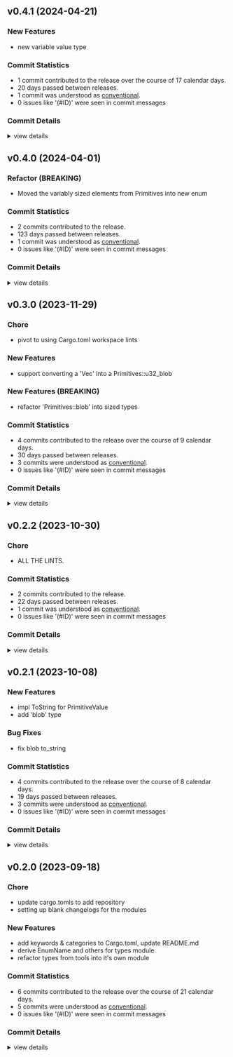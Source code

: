 


## v0.4.1 (2024-04-21)

### New Features

 - <csr-id-198a9e727016b05d6f6d3537035d8af80ac2073e/> new variable value type

### Commit Statistics

<csr-read-only-do-not-edit/>

 - 1 commit contributed to the release over the course of 17 calendar days.
 - 20 days passed between releases.
 - 1 commit was understood as [conventional](https://www.conventionalcommits.org).
 - 0 issues like '(#ID)' were seen in commit messages

### Commit Details

<csr-read-only-do-not-edit/>

<details><summary>view details</summary>

 * **Uncategorized**
    - New variable value type ([`198a9e7`](https://github.com/spmadden/irox/commit/198a9e727016b05d6f6d3537035d8af80ac2073e))
</details>

## v0.4.0 (2024-04-01)

<csr-id-4e8bd7e566d5eb0eda3e7a4e0992abcc05da389c/>

### Refactor (BREAKING)

 - <csr-id-4e8bd7e566d5eb0eda3e7a4e0992abcc05da389c/> Moved the variably sized elements from Primitives into new enum

### Commit Statistics

<csr-read-only-do-not-edit/>

 - 2 commits contributed to the release.
 - 123 days passed between releases.
 - 1 commit was understood as [conventional](https://www.conventionalcommits.org).
 - 0 issues like '(#ID)' were seen in commit messages

### Commit Details

<csr-read-only-do-not-edit/>

<details><summary>view details</summary>

 * **Uncategorized**
    - Release irox-types v0.4.0 ([`d81a518`](https://github.com/spmadden/irox/commit/d81a518812f731224867d9409c8140be47ec95ac))
    - Moved the variably sized elements from Primitives into new enum ([`4e8bd7e`](https://github.com/spmadden/irox/commit/4e8bd7e566d5eb0eda3e7a4e0992abcc05da389c))
</details>

## v0.3.0 (2023-11-29)

<csr-id-88ebfb5deea5508ca54f4aaab62f6fd5a36f531c/>

### Chore

 - <csr-id-88ebfb5deea5508ca54f4aaab62f6fd5a36f531c/> pivot to using Cargo.toml workspace lints

### New Features

 - <csr-id-6919741e9ff5ca0b599e80a84c701b2fdb80a6af/> support converting a 'Vec<u8>' into a Primitives::u32_blob

### New Features (BREAKING)

 - <csr-id-69dd29057e64e9313e95d7e3be7ec3b948f9c1a9/> refactor 'Primitives::blob' into sized types

### Commit Statistics

<csr-read-only-do-not-edit/>

 - 4 commits contributed to the release over the course of 9 calendar days.
 - 30 days passed between releases.
 - 3 commits were understood as [conventional](https://www.conventionalcommits.org).
 - 0 issues like '(#ID)' were seen in commit messages

### Commit Details

<csr-read-only-do-not-edit/>

<details><summary>view details</summary>

 * **Uncategorized**
    - Release irox-types v0.3.0 ([`16dce5d`](https://github.com/spmadden/irox/commit/16dce5d78a0cde18db160731b536059e204877a1))
    - Pivot to using Cargo.toml workspace lints ([`88ebfb5`](https://github.com/spmadden/irox/commit/88ebfb5deea5508ca54f4aaab62f6fd5a36f531c))
    - Support converting a 'Vec<u8>' into a Primitives::u32_blob ([`6919741`](https://github.com/spmadden/irox/commit/6919741e9ff5ca0b599e80a84c701b2fdb80a6af))
    - Refactor 'Primitives::blob' into sized types ([`69dd290`](https://github.com/spmadden/irox/commit/69dd29057e64e9313e95d7e3be7ec3b948f9c1a9))
</details>

## v0.2.2 (2023-10-30)

<csr-id-645afe2dca3b6f200aa6a8ed73c157316d30943c/>

### Chore

 - <csr-id-645afe2dca3b6f200aa6a8ed73c157316d30943c/> ALL THE LINTS.

### Commit Statistics

<csr-read-only-do-not-edit/>

 - 2 commits contributed to the release.
 - 22 days passed between releases.
 - 1 commit was understood as [conventional](https://www.conventionalcommits.org).
 - 0 issues like '(#ID)' were seen in commit messages

### Commit Details

<csr-read-only-do-not-edit/>

<details><summary>view details</summary>

 * **Uncategorized**
    - Release irox-types v0.2.2 ([`9776f77`](https://github.com/spmadden/irox/commit/9776f7787fb3cbdfe84d96d5e0c2360d59f64e57))
    - ALL THE LINTS. ([`645afe2`](https://github.com/spmadden/irox/commit/645afe2dca3b6f200aa6a8ed73c157316d30943c))
</details>

## v0.2.1 (2023-10-08)

### New Features

 - <csr-id-6d31e4a52e0fc72a70de4970e414b6980e670316/> impl ToString for PrimitiveValue
 - <csr-id-4e0bc913e685e2e7d02a6186b68282cb3aaaae2e/> add 'blob' type

### Bug Fixes

 - <csr-id-9f90435643db234a3c4403d56926f813ecbafce2/> fix blob to_string

### Commit Statistics

<csr-read-only-do-not-edit/>

 - 4 commits contributed to the release over the course of 8 calendar days.
 - 19 days passed between releases.
 - 3 commits were understood as [conventional](https://www.conventionalcommits.org).
 - 0 issues like '(#ID)' were seen in commit messages

### Commit Details

<csr-read-only-do-not-edit/>

<details><summary>view details</summary>

 * **Uncategorized**
    - Release irox-tools v0.2.1, irox-carto v0.2.1, irox-egui-extras v0.2.1, irox-gpx v0.1.0, irox-types v0.2.1, irox-structs_derive v0.2.1, irox-raymarine-sonar v0.1.0, irox-stats v0.2.1, irox-winlocation-api v0.1.1, irox v0.2.1 ([`68d770b`](https://github.com/spmadden/irox/commit/68d770bb78abe49bf30364ca17ddb6f7bfda05d9))
    - Fix blob to_string ([`9f90435`](https://github.com/spmadden/irox/commit/9f90435643db234a3c4403d56926f813ecbafce2))
    - Impl ToString for PrimitiveValue ([`6d31e4a`](https://github.com/spmadden/irox/commit/6d31e4a52e0fc72a70de4970e414b6980e670316))
    - Add 'blob' type ([`4e0bc91`](https://github.com/spmadden/irox/commit/4e0bc913e685e2e7d02a6186b68282cb3aaaae2e))
</details>

## v0.2.0 (2023-09-18)

<csr-id-80d2b88bdcb553faaeafc09673c31d7ebedafd19/>
<csr-id-1a365333397b02a5f911d0897c3bf0c80f6c2b80/>

### Chore

 - <csr-id-80d2b88bdcb553faaeafc09673c31d7ebedafd19/> update cargo.tomls to add repository
 - <csr-id-1a365333397b02a5f911d0897c3bf0c80f6c2b80/> setting up blank changelogs for the modules

### New Features

 - <csr-id-f8e9213f63cc0931a4d94cb3fc26ad1229d0d644/> add keywords & categories to Cargo.toml, update README.md
 - <csr-id-302da92cc76fb50c883bc9dd7fe29fcc5492183a/> derive EnumName and others for types module
 - <csr-id-ce70857680aa5243227f45db5ecbaee132b7ab68/> refactor types from tools into it's own module

### Commit Statistics

<csr-read-only-do-not-edit/>

 - 6 commits contributed to the release over the course of 21 calendar days.
 - 5 commits were understood as [conventional](https://www.conventionalcommits.org).
 - 0 issues like '(#ID)' were seen in commit messages

### Commit Details

<csr-read-only-do-not-edit/>

<details><summary>view details</summary>

 * **Uncategorized**
    - Release irox-enums_derive v0.2.0, irox-enums v0.2.0, irox-tools v0.2.0, irox-units v0.2.0, irox-carto v0.2.0, irox-csv v0.2.0, irox-egui-extras v0.2.0, irox-networking v0.2.0, irox-types v0.2.0, irox-influxdb_v1 v0.2.0, irox-structs_derive v0.2.0, irox-structs v0.2.0, irox-nmea0183 v0.1.0, irox-sirf v0.2.0, irox-stats v0.2.0, irox-winlocation-api v0.1.0, irox v0.2.0, safety bump 10 crates ([`6a72204`](https://github.com/spmadden/irox/commit/6a722046661ceef02a66c2067e2c5c15ce102e04))
    - Update cargo.tomls to add repository ([`80d2b88`](https://github.com/spmadden/irox/commit/80d2b88bdcb553faaeafc09673c31d7ebedafd19))
    - Setting up blank changelogs for the modules ([`1a36533`](https://github.com/spmadden/irox/commit/1a365333397b02a5f911d0897c3bf0c80f6c2b80))
    - Add keywords & categories to Cargo.toml, update README.md ([`f8e9213`](https://github.com/spmadden/irox/commit/f8e9213f63cc0931a4d94cb3fc26ad1229d0d644))
    - Derive EnumName and others for types module ([`302da92`](https://github.com/spmadden/irox/commit/302da92cc76fb50c883bc9dd7fe29fcc5492183a))
    - Refactor types from tools into it's own module ([`ce70857`](https://github.com/spmadden/irox/commit/ce70857680aa5243227f45db5ecbaee132b7ab68))
</details>

